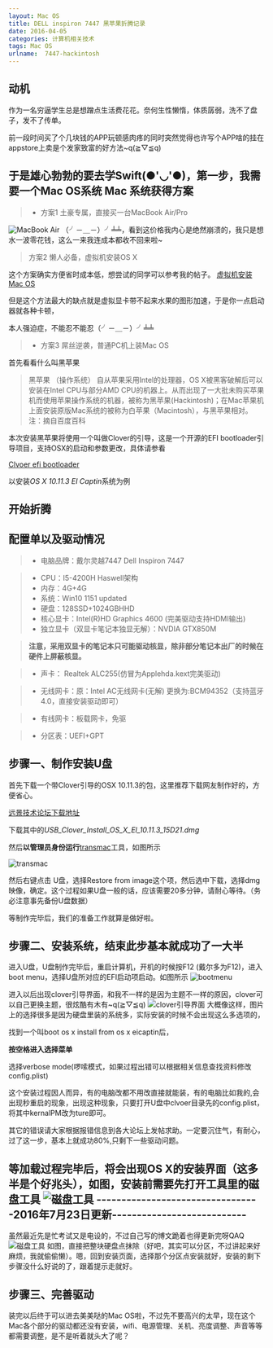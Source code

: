 ```yaml
---
layout: Mac OS
title: DELL inspiron 7447 黑苹果折腾记录
date: 2016-04-05
categories: 计算机相关技术
tags: Mac OS
urlname:  7447-hackintosh
---
```

动机
---
作为一名穷逼学生总是想蹭点生活费花花。奈何生性懒惰，体质孱弱，洗不了盘子，发不了传单。

前一段时间买了个几块钱的APP玩顿感肉疼的同时突然觉得也许写个APP啥的挂在appstore上卖是个发家致富的好方法~q(≧▽≦q)

于是雄心勃勃的要去学Swift(●'◡'●)，第一步，我需要一个Mac OS系统
Mac 系统获得方案
---

<!-- more -->

> * 方案1 土豪专属，直接买一台MacBook Air/Pro

![MacBook Air](http://images.apple.com/macbook-air/images/overview_hero_hero_2x.jpg)
（╯－＿－）╯╧╧，看到这价格我内心是绝然崩溃的，我只是想水一波零花钱，这么一来我连成本都收不回来啦~
>方案2 懒人必备，虚拟机安装OS X

这个方案确实方便省时成本低，想尝试的同学可以参考我的帖子。
[虚拟机安装Mac OS](http://fcc.cumt.edu.cn/forum.php?mod=viewthread&tid=58)

但是这个方法最大的缺点就是虚拟显卡带不起来水果的图形加速，于是你一点启动器就各种卡顿，

本人强迫症，不能忍不能忍（╯－＿－）╯╧╧
> * 方案3 屌丝逆袭，普通PC机上装Mac OS

首先看看什么叫黑苹果
>黑苹果 （操作系统） 
自从苹果采用Intel的处理器，OS X被黑客破解后可以安装在Intel CPU与部分AMD CPU的机器上。从而出现了一大批未购买苹果机而使用苹果操作系统的机器，被称为黑苹果(Hackintosh)；在Mac苹果机上面安装原版Mac系统的被称为白苹果（Macintosh），与黑苹果相对。
注：摘自百度百科

本次安装黑苹果将使用一个叫做Clover的引导，这是一个开源的EFI bootloader引导项目，支持OSX的启动和参数更改，具体请参看

[Clvoer efi bootloader](https://sourceforge.net/projects/cloverefiboot/)


以安装*OS X 10.11.3 EI Captin*系统为例

开始折腾
----
配置单以及驱动情况
----
> * 电脑品牌：戴尔灵越7447 Dell Inspiron 7447

> * CPU：I5-4200H Haswell架构
> * 内存：4G+4G
> * 系统：Win10 1151 updated
> * 硬盘：128SSD+1024GBHHD
> * 核心显卡：Intel(R)HD Graphics 4600 (完美驱动支持HDMI输出)
> * 独立显卡（双显卡笔记本独显无解）：NVDIA GTX850M 

>**注意，采用双显卡的笔记本只可能驱动核显，除非部分笔记本出厂的时候在硬件上屏蔽核显。** 

> * 声卡： Realtek ALC255(仿冒为Applehda.kext完美驱动)
 
> * 无线网卡：原：Intel AC无线网卡(无解) 更换为:BCM94352（支持蓝牙4.0，直接安装驱动即可）

> * 有线网卡：板载网卡，免驱
 
> * 分区表：UEFI+GPT

步骤一、制作安装U盘
---
首先下载一个带Clover引导的OSX 10.11.3的包，这里推荐下载网友制作好的，方便省心。

[远景技术论坛下载地址](http://bbs.pcbeta.com/viewthread-1670310-1-1.html)

下载其中的*USB_Clover_Install_OS_X_El_10.11.3_15D21.dmg*

然后**以管理员身份运行**[transmac](http://www.acutesystems.com/scrtm.htm)工具，如图所示

![transmac](http://www.acutesystems.com/images/tmscr.gif)

然后右键点击 U盘，选择Restore from image这个项，然后选中下载，选择dmg映像，确定。这个过程如果U盘一般的话，应该需要20多分钟，请耐心等待。（务必注意事先备份U盘数据）

等制作完毕后，我们的准备工作就算是做好啦。

步骤二、安装系统，结束此步基本就成功了一大半
---
进入U盘，U盘制作完毕后，重启计算机，开机的时候按F12 (戴尔多为F12)，进入boot menu，选择U盘所对应的EFI启动项启动。如图所示
![bootmenu](../../../../img/bootmenu.png)

进入以后出现clover引导界面，和我不一样的是因为主题不一样的原因，clover可以自己更换主题，很炫酷有木有~q(≧▽≦q)
![clover引导界面](http://cdn.pcbeta.attachment.inimc.com/data/attachment/album/201403/02/13595029lk2q26fxf36s2s.png)
大概像这样，图片上的选择很多是因为硬盘里装的系统多，实际安装的时候不会出现这么多选项的，

找到一个叫boot os x install from os x eicaptin后，

**按空格进入选择菜单**

选择verbose mode(啰嗦模式，如果过程出错可以根据相关信息查找资料修改config.plist)

这个安装过程因人而异，有的电脑改都不用改直接就能装，有的电脑比如我的,会出现秒重启的现象，出现这种现象，只要打开U盘中clvoer目录先的config.plist，将其中kernalPM改为ture即可。

其它的错误请大家根据报错信息到各大论坛上发帖求助。一定要沉住气，有耐心，过了这一步，基本上就成功80%,只剩下一些驱动问题。

等加载过程完毕后，将会出现OS X的安装界面（这多半是个好兆头），如图，安装前需要先打开工具里的磁盘工具
![磁盘工具](http://images.weiphone.net/data/attachment/forum/201401/09/100220nr44orrv8farro0c.jpg)
---------------------------------2016年7月23日更新---------------------------
-
虽然最近先是忙考试又是电设的，不过自己写的博文跪着也得更新完呀QAQ
![磁盘工具](/img/Disk.png)
如图，直接把整块硬盘点抹除（好吧，其实可以分区，不过讲起来好麻烦，我就偷偷懒）。嗯，回到安装页面，选择那个分区点安装就好，安装的剩下步骤没什么好说的了，跟着提示走就好。

步骤三、完善驱动
---
装完以后终于可以进去美美哒的Mac OS啦，不过先不要高兴的太早，现在这个Mac各个部分的驱动都还没有安装，wifi、电源管理、关机、亮度调整、声音等等都需要调整，是不是听着就头大了呢？
